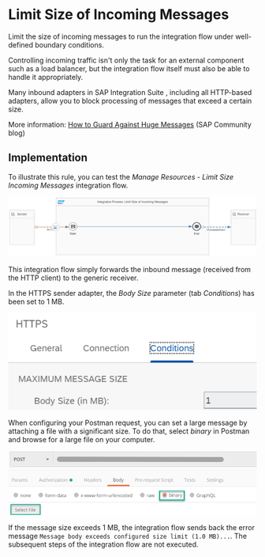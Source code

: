 <!-- loio8319e33855724b7984a0d8a2bbef6b11 -->

# Limit Size of Incoming Messages

Limit the size of incoming messages to run the integration flow under well-defined boundary conditions.

Controlling incoming traffic isn't only the task for an external component such as a load balancer, but the integration flow itself must also be able to handle it appropriately.

Many inbound adapters in SAP Integration Suite , including all HTTP-based adapters, allow you to block processing of messages that exceed a certain size.

More information: [How to Guard Against Huge Messages](https://blogs.sap.com/2017/06/29/how-to-guard-against-huge-messages/) \(SAP Community blog\)



<a name="loio8319e33855724b7984a0d8a2bbef6b11__section_z1s_gsj_tkb"/>

## Implementation

To illustrate this rule, you can test the *Manage Resources - Limit Size Incoming Messages* integration flow.

![](images/LimitSizeIncomingMessage_bad5466.png)

This integration flow simply forwards the inbound message \(received from the HTTP client\) to the generic receiver.

In the HTTPS sender adapter, the *Body Size* parameter \(tab *Conditions*\) has been set to 1 MB.

![](images/LimitSizeIncomingMessage_HTTPAdapter_6800f50.png)

When configuring your Postman request, you can set a large message by attaching a file with a significant size. To do that, select *binary* in Postman and browse for a large file on your computer.

![](images/SizeLimitPostman_6d26a6e.png)

If the message size exceeds 1 MB, the integration flow sends back the error message `Message body exceeds configured size limit (1.0 MB)...`. The subsequent steps of the integration flow are not executed.

